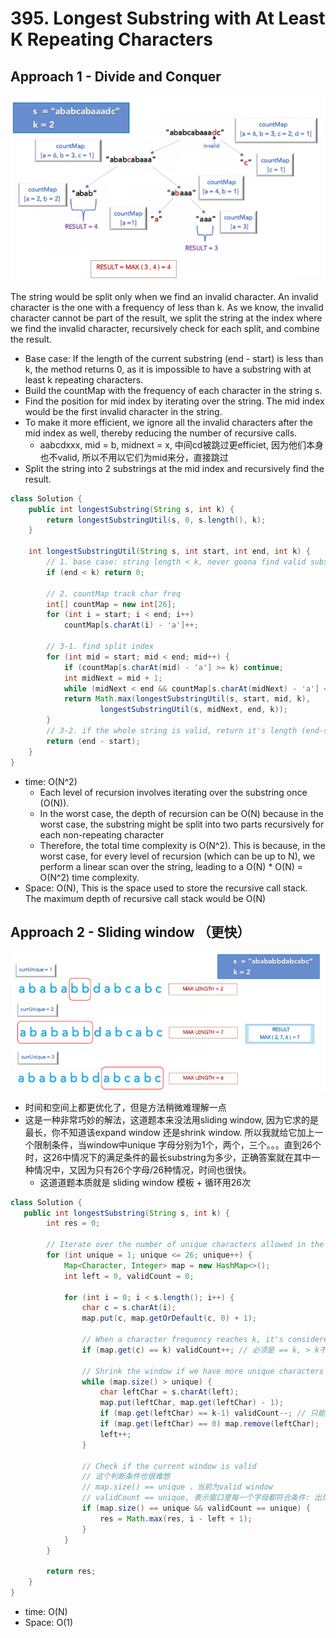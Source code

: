 # 395. Longest Substring with At Least K Repeating Characters

## Approach 1 - Divide and Conquer

![alt text](image-12.png)

The string would be split only when we find an invalid character. An invalid character is the one with a frequency of less than k. As we know, the invalid character cannot be part of the result, we split the string at the index where we find the invalid character, recursively check for each split, and combine the result.
- Base case: If the length of the current substring (end - start) is less than k, the method returns 0, as it is impossible to have a substring with at least k repeating characters.
- Build the countMap with the frequency of each character in the string s.
- Find the position for mid index by iterating over the string. The mid index would be the first invalid character in the string.
- To make it more efficient, we ignore all the invalid characters after the mid index as well, thereby reducing the number of recursive calls.
    - aabcdxxx, mid = b, midnext = x, 中间cd被跳过更efficiet, 因为他们本身也不valid, 所以不用以它们为mid来分，直接跳过
- Split the string into 2 substrings at the mid index and recursively find the result.

```java
class Solution {
    public int longestSubstring(String s, int k) {
        return longestSubstringUtil(s, 0, s.length(), k);
    }

    int longestSubstringUtil(String s, int start, int end, int k) {
        // 1. base case: string length < k, never goona find valid substring
        if (end < k) return 0;
        
        // 2. countMap track char freq
        int[] countMap = new int[26];
        for (int i = start; i < end; i++)
            countMap[s.charAt(i) - 'a']++;
        
        // 3-1. find split index 
        for (int mid = start; mid < end; mid++) {
            if (countMap[s.charAt(mid) - 'a'] >= k) continue;
            int midNext = mid + 1;
            while (midNext < end && countMap[s.charAt(midNext) - 'a'] < k) midNext++;
            return Math.max(longestSubstringUtil(s, start, mid, k),
                    longestSubstringUtil(s, midNext, end, k));
        }
        // 3-2. if the whole string is valid, return it's length (end-start)
        return (end - start);
    }
}
```
- time: O(N^2)
    - Each level of recursion involves iterating over the substring once (O(N)).
    - In the worst case, the depth of recursion can be O(N) because in the worst case, the substring might be split into two parts recursively for each non-repeating character
    - Therefore, the total time complexity is O(N^2). This is because, in the worst case, for every level of recursion (which can be up to N), we perform a linear scan over the string, leading to a O(N) * O(N) = O(N^2) time complexity.
- Space: O(N), This is the space used to store the recursive call stack. The maximum depth of recursive call stack would be O(N)


## Approach 2 - Sliding window （更快）

![alt text](image-13.png)

- 时间和空间上都更优化了，但是方法稍微难理解一点
- 这是一种非常巧妙的解法，这道题本来没法用sliding window, 因为它求的是最长，你不知道该expand window 还是shrink window. 所以我就给它加上一个限制条件，当window中unique 字母分别为1个，两个，三个。。。直到26个时，这26中情况下的满足条件的最长substring为多少，正确答案就在其中一种情况中，又因为只有26个字母/26种情况，时间也很快。
    - 这道道题本质就是 sliding window 模板 + 循环用26次

```java
class Solution {
   public int longestSubstring(String s, int k) {
        int res = 0;
        
        // Iterate over the number of unique characters allowed in the substring
        for (int unique = 1; unique <= 26; unique++) {
            Map<Character, Integer> map = new HashMap<>();
            int left = 0, validCount = 0;

            for (int i = 0; i < s.length(); i++) {
                char c = s.charAt(i);
                map.put(c, map.getOrDefault(c, 0) + 1);
                
                // When a character frequency reaches k, it's considered valid
                if (map.get(c) == k) validCount++; // 必须是 == k, > k不能incrase validCount, 比如 k= 2, window里出现第三个a, validcount 不能增加

                // Shrink the window if we have more unique characters than allowed
                while (map.size() > unique) {
                    char leftChar = s.charAt(left);
                    map.put(leftChar, map.get(leftChar) - 1);
                    if (map.get(leftChar) == k-1) validCount--; // 只能是k-1,表示减少之前是k,是从valid 变成 invalid。 <k 不行，a freq =2, k=3, a从2变成1，<k, 但是a从来都不在validcount里面，validcount不能减少
                    if (map.get(leftChar) == 0) map.remove(leftChar);
                    left++;
                }

                // Check if the current window is valid
                // 这个判断条件也很难想
                // map.size() == unique ，当前为valid window
                // validCount == unique, 表示窗口里每一个字母都符合条件: 出现次数>=k
                if (map.size() == unique && validCount == unique) {
                    res = Math.max(res, i - left + 1);
                }
            }
        }
        
        return res;
    }
}
```
- time: O(N)
- Space: O(1)